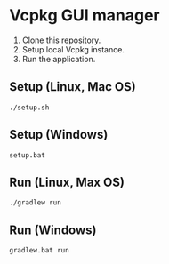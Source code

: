 # Vcpkg GUI manager

1. Clone this repository.
2. Setup local Vcpkg instance.
3. Run the application.

## Setup (Linux, Mac OS)
```
./setup.sh
```

## Setup (Windows)
```
setup.bat
```

## Run (Linux, Max OS)
```
./gradlew run
```

## Run (Windows)
```
gradlew.bat run
```